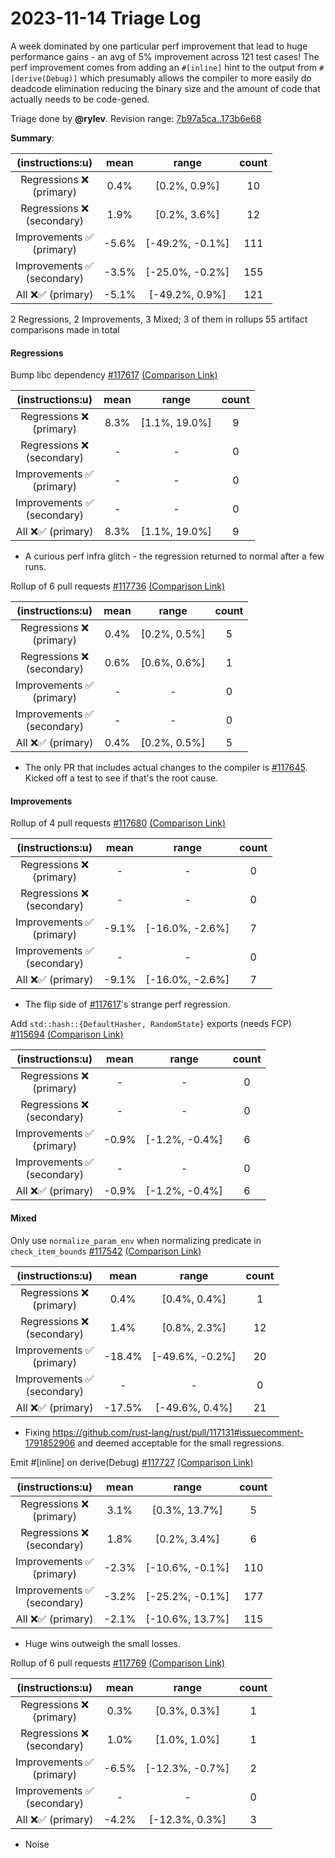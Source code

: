# 2023-11-14 Triage Log

A week dominated by one particular perf improvement that lead to huge performance gains - an avg of 5% improvement across 121 test cases! The perf improvement comes from adding an `#[inline]` hint to the output from `#[derive(Debug)]` which presumably allows the compiler to more easily do deadcode elimination reducing the binary size and the amount of code that actually needs to be code-gened.

Triage done by **@rylev**.
Revision range: [7b97a5ca..173b6e68](https://perf.rust-lang.org/?start=7b97a5ca8422d1495a8918106d3249aa405812d4&end=173b6e686b158dbad7d072c64bef3ced2052312b&absolute=false&stat=instructions%3Au)

**Summary**:

| (instructions:u)                   | mean  | range           | count |
|:----------------------------------:|:-----:|:---------------:|:-----:|
| Regressions ❌ <br /> (primary)    | 0.4%  | [0.2%, 0.9%]    | 10    |
| Regressions ❌ <br /> (secondary)  | 1.9%  | [0.2%, 3.6%]    | 12    |
| Improvements ✅ <br /> (primary)   | -5.6% | [-49.2%, -0.1%] | 111   |
| Improvements ✅ <br /> (secondary) | -3.5% | [-25.0%, -0.2%] | 155   |
| All ❌✅ (primary)                 | -5.1% | [-49.2%, 0.9%]  | 121   |


2 Regressions, 2 Improvements, 3 Mixed; 3 of them in rollups
55 artifact comparisons made in total

#### Regressions

Bump libc dependency [#117617](https://github.com/rust-lang/rust/pull/117617) [(Comparison Link)](https://perf.rust-lang.org/compare.html?start=9bd71afb90c2a6e0348cdd4a2b10a3bf39908f19&end=118a2deea5f7aba3de1ab13143a998b6bad13704&stat=instructions:u)

| (instructions:u)                   | mean | range         | count |
|:----------------------------------:|:----:|:-------------:|:-----:|
| Regressions ❌ <br /> (primary)    | 8.3% | [1.1%, 19.0%] | 9     |
| Regressions ❌ <br /> (secondary)  | -    | -             | 0     |
| Improvements ✅ <br /> (primary)   | -    | -             | 0     |
| Improvements ✅ <br /> (secondary) | -    | -             | 0     |
| All ❌✅ (primary)                 | 8.3% | [1.1%, 19.0%] | 9     |
- A curious perf infra glitch - the regression returned to normal after a few runs.


Rollup of 6 pull requests [#117736](https://github.com/rust-lang/rust/pull/117736) [(Comparison Link)](https://perf.rust-lang.org/compare.html?start=d8dbf7ca0ee9c6da0fd039b1eb8cf7c7cb840f43&end=492e57c6adeb9e7635e9dfb7bab591997edd7f98&stat=instructions:u)

| (instructions:u)                   | mean | range        | count |
|:----------------------------------:|:----:|:------------:|:-----:|
| Regressions ❌ <br /> (primary)    | 0.4% | [0.2%, 0.5%] | 5     |
| Regressions ❌ <br /> (secondary)  | 0.6% | [0.6%, 0.6%] | 1     |
| Improvements ✅ <br /> (primary)   | -    | -            | 0     |
| Improvements ✅ <br /> (secondary) | -    | -            | 0     |
| All ❌✅ (primary)                 | 0.4% | [0.2%, 0.5%] | 5     |
- The only PR that includes actual changes to the compiler is [#117645](https://github.com/rust-lang/rust/pull/117645). Kicked off a test to see if that's the root cause. 


#### Improvements

Rollup of 4 pull requests [#117680](https://github.com/rust-lang/rust/pull/117680) [(Comparison Link)](https://perf.rust-lang.org/compare.html?start=118a2deea5f7aba3de1ab13143a998b6bad13704&end=7adc89b69b941afceadcf8609dd6b2999353e550&stat=instructions:u)

| (instructions:u)                   | mean  | range           | count |
|:----------------------------------:|:-----:|:---------------:|:-----:|
| Regressions ❌ <br /> (primary)    | -     | -               | 0     |
| Regressions ❌ <br /> (secondary)  | -     | -               | 0     |
| Improvements ✅ <br /> (primary)   | -9.1% | [-16.0%, -2.6%] | 7     |
| Improvements ✅ <br /> (secondary) | -     | -               | 0     |
| All ❌✅ (primary)                 | -9.1% | [-16.0%, -2.6%] | 7     |
- The flip side of [#117617](https://github.com/rust-lang/rust/pull/117617)'s strange perf regression.


Add `std::hash::{DefaultHasher, RandomState}` exports (needs FCP) [#115694](https://github.com/rust-lang/rust/pull/115694) [(Comparison Link)](https://perf.rust-lang.org/compare.html?start=ed086d86b8b224f7df2da09cf48ac2a654bf841e&end=2c1b65ee1431f8d3fe2142e821eb13c623bbf8a0&stat=instructions:u)

| (instructions:u)                   | mean  | range          | count |
|:----------------------------------:|:-----:|:--------------:|:-----:|
| Regressions ❌ <br /> (primary)    | -     | -              | 0     |
| Regressions ❌ <br /> (secondary)  | -     | -              | 0     |
| Improvements ✅ <br /> (primary)   | -0.9% | [-1.2%, -0.4%] | 6     |
| Improvements ✅ <br /> (secondary) | -     | -              | 0     |
| All ❌✅ (primary)                 | -0.9% | [-1.2%, -0.4%] | 6     |


#### Mixed

Only use `normalize_param_env` when normalizing predicate in `check_item_bounds` [#117542](https://github.com/rust-lang/rust/pull/117542) [(Comparison Link)](https://perf.rust-lang.org/compare.html?start=750c2ecd1503fe7ff39e41603977d12de33417d8&end=fab1054e1742790c22ccc92a625736d658363677&stat=instructions:u)

| (instructions:u)                   | mean   | range           | count |
|:----------------------------------:|:------:|:---------------:|:-----:|
| Regressions ❌ <br /> (primary)    | 0.4%   | [0.4%, 0.4%]    | 1     |
| Regressions ❌ <br /> (secondary)  | 1.4%   | [0.8%, 2.3%]    | 12    |
| Improvements ✅ <br /> (primary)   | -18.4% | [-49.6%, -0.2%] | 20    |
| Improvements ✅ <br /> (secondary) | -      | -               | 0     |
| All ❌✅ (primary)                 | -17.5% | [-49.6%, 0.4%]  | 21    |
- Fixing https://github.com/rust-lang/rust/pull/117131#issuecomment-1791852906 and deemed acceptable for the small regressions.


Emit #[inline] on derive(Debug) [#117727](https://github.com/rust-lang/rust/pull/117727) [(Comparison Link)](https://perf.rust-lang.org/compare.html?start=eae4135939881ae730342bd336ae6302c3787e27&end=0f44eb32f1123ac93ab404d74c295263ce468343&stat=instructions:u)

| (instructions:u)                   | mean  | range           | count |
|:----------------------------------:|:-----:|:---------------:|:-----:|
| Regressions ❌ <br /> (primary)    | 3.1%  | [0.3%, 13.7%]   | 5     |
| Regressions ❌ <br /> (secondary)  | 1.8%  | [0.2%, 3.4%]    | 6     |
| Improvements ✅ <br /> (primary)   | -2.3% | [-10.6%, -0.1%] | 110   |
| Improvements ✅ <br /> (secondary) | -3.2% | [-25.2%, -0.1%] | 177   |
| All ❌✅ (primary)                 | -2.1% | [-10.6%, 13.7%] | 115   |
- Huge wins outweigh the small losses.


Rollup of 6 pull requests [#117769](https://github.com/rust-lang/rust/pull/117769) [(Comparison Link)](https://perf.rust-lang.org/compare.html?start=0f44eb32f1123ac93ab404d74c295263ce468343&end=d42d73b144fbb6ccc9684b197a3b6ed53592d09b&stat=instructions:u)

| (instructions:u)                   | mean  | range           | count |
|:----------------------------------:|:-----:|:---------------:|:-----:|
| Regressions ❌ <br /> (primary)    | 0.3%  | [0.3%, 0.3%]    | 1     |
| Regressions ❌ <br /> (secondary)  | 1.0%  | [1.0%, 1.0%]    | 1     |
| Improvements ✅ <br /> (primary)   | -6.5% | [-12.3%, -0.7%] | 2     |
| Improvements ✅ <br /> (secondary) | -     | -               | 0     |
| All ❌✅ (primary)                 | -4.2% | [-12.3%, 0.3%]  | 3     |
- Noise

